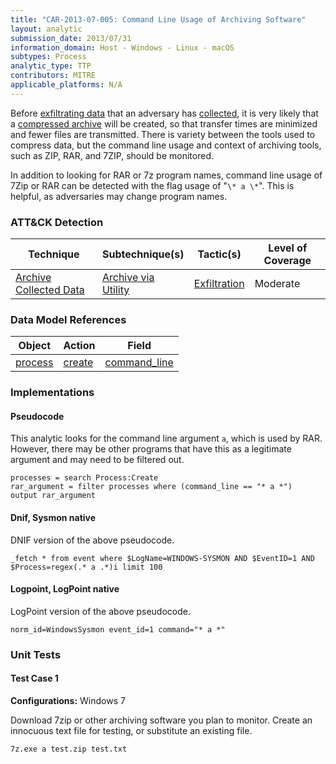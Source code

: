 ```yaml
---
title: "CAR-2013-07-005: Command Line Usage of Archiving Software"
layout: analytic
submission_date: 2013/07/31
information_domain: Host - Windows - Linux - macOS
subtypes: Process
analytic_type: TTP
contributors: MITRE
applicable_platforms: N/A
---
```


Before [exfiltrating data](https://attack.mitre.org/tactics/TA0010) that an adversary has [collected](https://attack.mitre.org/tactics/TA0009), it is very likely that a [compressed archive](https://attack.mitre.org/techniques/T1560) will be created, so that transfer times are minimized and fewer files are transmitted. There is variety between the tools used to compress data, but the command line usage and context of archiving tools, such as ZIP, RAR, and 7ZIP, should be monitored.

In addition to looking for RAR or 7z program names, command line usage of 7Zip or RAR can be detected with the flag usage of "`\* a \*`". This is helpful, as adversaries may change program names.


### ATT&CK Detection

|Technique|Subtechnique(s)|Tactic(s)|Level of Coverage|
|---|---|---|---|
|[Archive Collected Data](https://attack.mitre.org/techniques/T1560/)|[Archive via Utility](https://attack.mitre.org/techniques/T1560/001/)|[Exfiltration](https://attack.mitre.org/tactics/TA0010/)|Moderate|

### Data Model References

|Object|Action|Field|
|---|---|---|
|[process](/data_model/process) | [create](/data_model/process#create) | [command_line](/data_model/process#command_line) |


### Implementations

#### Pseudocode

This analytic looks for the command line argument `a`, which is used by RAR. However, there may be other programs that have this as a legitimate argument and may need to be filtered out.


```
processes = search Process:Create
rar_argument = filter processes where (command_line == "* a *")
output rar_argument
```


#### Dnif, Sysmon native

DNIF version of the above pseudocode.


```
_fetch * from event where $LogName=WINDOWS-SYSMON AND $EventID=1 AND $Process=regex(.* a .*)i limit 100
```


#### Logpoint, LogPoint native

LogPoint version of the above pseudocode.


```
norm_id=WindowsSysmon event_id=1 command="* a *"
```



### Unit Tests

#### Test Case 1

**Configurations:** Windows 7

Download 7zip or other archiving software you plan to monitor. Create an innocuous text file for testing, or substitute an existing file.

```
7z.exe a test.zip test.txt
```


